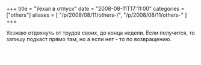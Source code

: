 +++
title = "Уехал в отпуск"
date = "2008-08-11T17:11:00"
categories = ["others"]
aliases = [
    "/p/2008/08/11/others-/",
    "/p/2008/08/11/others-"
]
+++


Уезжаю отдохнуть от трудов своих, до конца недели. Если получится, то запишу подкаст прямо там, но а если нет - то по возвращению.<br/><br/><span style="color: #ffffff;"><strong>13947809.b736cc0ea33276dd26460093619c1bba.1221877176.f2b7df8acf09a4d2bb2fad653868eeb8</strong></span>